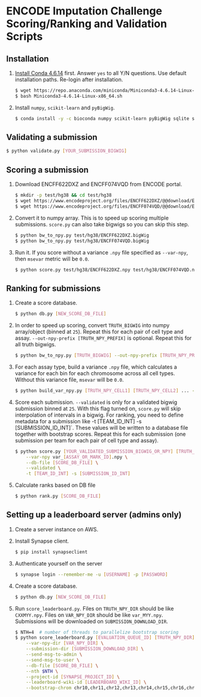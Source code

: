 # ENCODE Imputation Challenge Scoring/Ranking and Validation Scripts

## Installation

1) [Install Conda 4.6.14](https://docs.conda.io/en/latest/miniconda.html) first. Answer `yes` to all Y/N questions. Use default installation paths. Re-login after installation.
	```bash
	$ wget https://repo.anaconda.com/miniconda/Miniconda3-4.6.14-Linux-x86_64.sh
	$ bash Miniconda3-4.6.14-Linux-x86_64.sh
	```

2) Install `numpy`, `scikit-learn` and `pyBigWig`.
	```bash
	$ conda install -y -c bioconda numpy scikit-learn pyBigWig sqlite scipy
	```

## Validating a submission

```bash
$ python validate.py [YOUR_SUBMISSION_BIGWIG]
```

## Scoring a submission

1) Download ENCFF622DXZ and ENCFF074VQD from ENCODE portal.
	```bash
	$ mkdir -p test/hg38 && cd test/hg38
	$ wget https://www.encodeproject.org/files/ENCFF622DXZ/@@download/ENCFF622DXZ.bigWig
	$ wget https://www.encodeproject.org/files/ENCFF074VQD/@@download/ENCFF074VQD.bigWig
	```

2) Convert it to numpy array. This is to speed up scoring multiple submissions. `score.py` can also take bigwigs so you can skip this step.
	```bash
	$ python bw_to_npy.py test/hg38/ENCFF622DXZ.bigWig
	$ python bw_to_npy.py test/hg38/ENCFF074VQD.bigWig
	```

3) Run it. If you score without a variance `.npy` file specified as `--var-npy`, then `msevar` metric will be `0.0`.
	```bash
	$ python score.py test/hg38/ENCFF622DXZ.npy test/hg38/ENCFF074VQD.npy --chrom chr20
	```

## Ranking for submissions

1) Create a score database.
	```bash
	$ python db.py [NEW_SCORE_DB_FILE]
	```

2) In order to speed up scoring, convert `TRUTH_BIGWIG` into numpy array/object (binned at `25`). Repeat this for each pair of cell type and assay. `--out-npy-prefix [TRUTH_NPY_PREFIX]` is optional. Repeat this for all truth bigwigs.
	```bash
	$ python bw_to_npy.py [TRUTH_BIGWIG] --out-npy-prefix [TRUTH_NPY_PREFIX]
	```

3) For each assay type, build a variance `.npy` file, which calculates a variance for each bin for each chromosome across all cell types. Without this variance file, `msevar` will be `0.0`.
	```bash
	$ python build_var_npy.py [TRUTH_NPY_CELL1] [TRUTH_NPY_CELL2] ... --out-npy-prefix var_[ASSAY_OR_MARK_ID]
	```

4) Score each submission. `--validated` is only for a validated bigwig submission binned at `25`. With this flag turned on, `score.py` will skip interpolation of intervals in a bigwig. For ranking, you need to define metadata for a submission like -t [TEAM_ID_INT] -s [SUBMISSION_ID_INT]`. These values will be written to a database file together with bootstrap scores. Repeat this for each submission (one submission per team for each pair of cell type and assay).
	```bash
	$ python score.py [YOUR_VALIDATED_SUBMISSION_BIGWIG_OR_NPY] [TRUTH_NPY] \
	    --var-npy var_[ASSAY_OR_MARK_ID].npy \
		--db-file [SCORE_DB_FILE] \
		--validated \
		-t [TEAM_ID_INT] -s [SUBMISSION_ID_INT]
	```

5) Calculate ranks based on DB file
	```bash
	$ python rank.py [SCORE_DB_FILE]
	```

## Setting up a leaderboard server (admins only)

1) Create a server instance on AWS.

2) Install Synapse client.
	```bash
	$ pip install synapseclient
	```

3) Authenticate yourself on the server
	```bash
	$ synapse login --remember-me -u [USERNAME] -p [PASSWORD]
	```

4) Create a score database.
	```bash
	$ python db.py [NEW_SCORE_DB_FILE]
	```

5) Run `score_leaderboard.py`. Files on `TRUTH_NPY_DIR` should be like `CXXMYY.npy`. Files on `VAR_NPY_DIR` should be like `var_MYY.npy`. Submissions will be downloaded on `SUBMISSION_DOWNLOAD_DIR`.
	```bash
	$ NTH=4  # number of threads to parallelize bootstrap scoring
	$ python score_leaderboard.py [EVALUATION_QUEUE_ID] [TRUTH_NPY_DIR] \
	    --var-npy-dir [VAR_NPY_DIR] \
	    --submission-dir [SUBMISSION_DOWNLOAD_DIR] \
	    --send-msg-to-admin \
	    --send-msg-to-user \
	    --db-file [SCORE_DB_FILE] \
	    --nth $NTH \
	    --project-id [SYNAPSE_PROJECT_ID] \
	    --leaderboard-wiki-id [LEADERBOARD_WIKI_ID] \
	    --bootstrap-chrom chr10,chr11,chr12,chr13,chr14,chr15,chr16,chr17,chr18,chr19,chr2,chr20,chr21,chr3,chr4,chr5,chr6,chr7,chr8,chr9,chrX chr1,chr10,chr11,chr12,chr13,chr14,chr15,chr16,chr17,chr18,chr20,chr21,chr22,chr3,chr4,chr5,chr6,chr7,chr8,chr9,chrX chr1,chr10,chr11,chr12,chr13,chr15,chr16,chr17,chr18,chr19,chr2,chr20,chr21,chr22,chr4,chr5,chr6,chr7,chr8,chr9,chrX chr1,chr10,chr11,chr12,chr14,chr15,chr16,chr17,chr18,chr19,chr2,chr20,chr21,chr22,chr3,chr5,chr6,chr7,chr8,chr9,chrX chr1,chr10,chr11,chr13,chr14,chr15,chr16,chr17,chr18,chr19,chr2,chr20,chr21,chr22,chr3,chr4,chr6,chr7,chr8,chr9,chrX chr1,chr11,chr12,chr13,chr14,chr15,chr16,chr17,chr18,chr19,chr2,chr20,chr21,chr22,chr3,chr4,chr5,chr7,chr8,chr9,chrX chr1,chr10,chr11,chr12,chr13,chr14,chr15,chr16,chr17,chr18,chr19,chr2,chr20,chr21,chr22,chr3,chr4,chr5,chr6,chr9,chrX chr1,chr10,chr11,chr12,chr13,chr14,chr16,chr17,chr18,chr19,chr2,chr21,chr22,chr3,chr4,chr5,chr6,chr7,chr8,chrX chr1,chr10,chr12,chr13,chr14,chr15,chr16,chr17,chr18,chr19,chr2,chr20,chr21,chr22,chr3,chr4,chr5,chr6,chr7,chr8,chr9 chr1,chr10,chr11,chr12,chr13,chr14,chr15,chr19,chr2,chr20,chr22,chr3,chr4,chr5,chr6,chr7,chr8,chr9,chrX
	```

